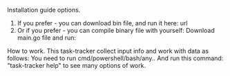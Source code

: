 Installation guide options.
1. If you prefer - you can download bin file, and run it here:
url
2. Or if you prefer - you can compile binary file with yourself:
Download main.go file and run:

How to work.
This task-tracker collect input info and work with data as follows:
You need to run cmd/powershell/bash/any.. And run this command: "task-tracker help" to see many options of work.